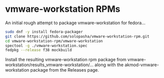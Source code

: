 # vmware-workstation RPMs

An initial rough attempt to package vmware-workstation for fedora...

```bash
sudo dnf -y install fedora-packager
git clone https://github.com/solopasha/vmware-workstation-rpm.git
cd vmware-workstation-rpm/vmware-workstation
spectool -g ./vmware-workstation.spec
fedpkg --release f38 mockbuild
```

Install the resulting vmware-workstation rpm package from vmware-workstation/results_vmware-workstation/... along with the akmod-vmware-workstation package from the Releases page.
